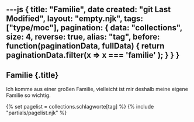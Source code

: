 ---js
{
  title: "Familie",
  date created: "git Last Modified",
  layout: "empty.njk",
  tags: ["type/moc"],
  pagination: {
    data: "collections",
    size: 4,
    reverse: true,
    alias: "tag",
    before: function(paginationData, fullData) {
      return paginationData.filter(x => x === 'familie' );
    }
  }
}
---

## Familie {.title}

Ich komme aus einer großen Familie, vielleicht ist mir deshalb meine eigene Familie so wichtig.

{% set pagelist = collections.schlagworte[tag] %}
{% include "partials/pagelist.njk" %}